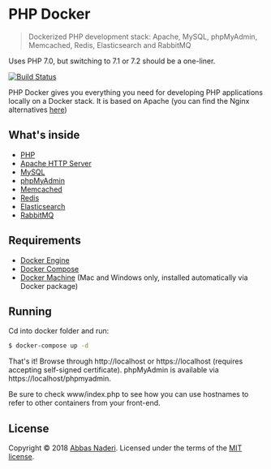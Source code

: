 # PHP Docker

> Dockerized PHP development stack: Apache, MySQL, phpMyAdmin, Memcached, Redis, Elasticsearch and RabbitMQ

Uses PHP 7.0, but switching to 7.1 or 7.2 should be a one-liner.

[![Build Status](https://travis-ci.org/abiusx/php-docker.svg)](https://travis-ci.org/abiusx/php-docker)

PHP Docker gives you everything you need for developing PHP applications locally on a Docker stack. It is based on Apache (you can find the Nginx alternatives [here](https://github.com/kasperisager/php-dockerized))

## What's inside

* [PHP](http://php.net/)
* [Apache HTTP Server](http://apache.org/)
* [MySQL](http://www.mysql.com/)
* [phpMyAdmin](http://www.phpmyadmin.net/)
* [Memcached](http://memcached.org/)
* [Redis](http://redis.io/)
* [Elasticsearch](http://www.elasticsearch.org/)
* [RabbitMQ](https://www.rabbitmq.com/)

## Requirements

* [Docker Engine](https://docs.docker.com/installation/)
* [Docker Compose](https://docs.docker.com/compose/)
* [Docker Machine](https://docs.docker.com/machine/) (Mac and Windows only, installed automatically via Docker package)

## Running

Cd into docker folder and run:

```sh
$ docker-compose up -d
```

That's it! Browse through http://localhost or https://localhost (requires accepting self-signed certificate). phpMyAdmin is available via https://localhost/phpmyadmin.

Be sure to check www/index.php to see how you can use hostnames to refer to other containers from your front-end.

## License

Copyright &copy; 2018 [Abbas Naderi](https://abiusx.com). Licensed under the terms of the [MIT license](LICENSE.md).